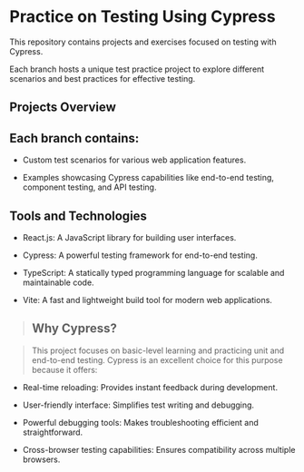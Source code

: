 # **Practice on Testing Using Cypress**

This repository contains projects and exercises focused on testing with Cypress.

Each branch hosts a unique test practice project to explore different scenarios and best practices for effective testing.

## **Projects Overview**

## Each branch contains:

- Custom test scenarios for various web application features.

- Examples showcasing Cypress capabilities like end-to-end testing, component testing, and API testing.

## **Tools and Technologies**

- React.js: A JavaScript library for building user interfaces.

- Cypress: A powerful testing framework for end-to-end testing.

- TypeScript: A statically typed programming language for scalable and maintainable code.

- Vite: A fast and lightweight build tool for modern web applications.

> ## **Why Cypress?**

> This project focuses on basic-level learning and practicing unit and end-to-end testing. Cypress is an excellent choice for this purpose because it offers:

- Real-time reloading: Provides instant feedback during development.

- User-friendly interface: Simplifies test writing and debugging.

- Powerful debugging tools: Makes troubleshooting efficient and straightforward.

- Cross-browser testing capabilities: Ensures compatibility across multiple browsers.
